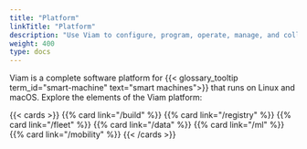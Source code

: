 ```yaml
---
title: "Platform"
linkTitle: "Platform"
description: "Use Viam to configure, program, operate, manage, and collect data from your smart machines."
weight: 400
type: docs
---
```


Viam is a complete software platform for {{< glossary_tooltip term_id="smart-machine" text="smart machines">}} that runs on Linux and macOS.
Explore the elements of the Viam platform:

{{< cards >}}
{{% card link="/build" %}}
{{% card link="/registry" %}}
{{% card link="/fleet" %}}
{{% card link="/data" %}}
{{% card link="/ml" %}}
{{% card link="/mobility" %}}
{{< /cards >}}
